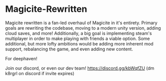 # Magicite-Rewritten

Magicite rewritten is a fan-led overhaul of Magicite in it's entirety. Primary goals are rewriting the codebase, moving to a modern unity version, adding cloud saves, and more! Additionally, a big goal is implementing steam's multiplayer in order to make playing with friends a viable option. Some additional, but more lofty ambitions would be adding more inherent mod support, rebalancing the game, and even adding new content. 

For deephaven!

Join our discord, or even our dev team! https://discord.gg/kbWqfZU
(dm k8rgrl on discord if invite expires)
